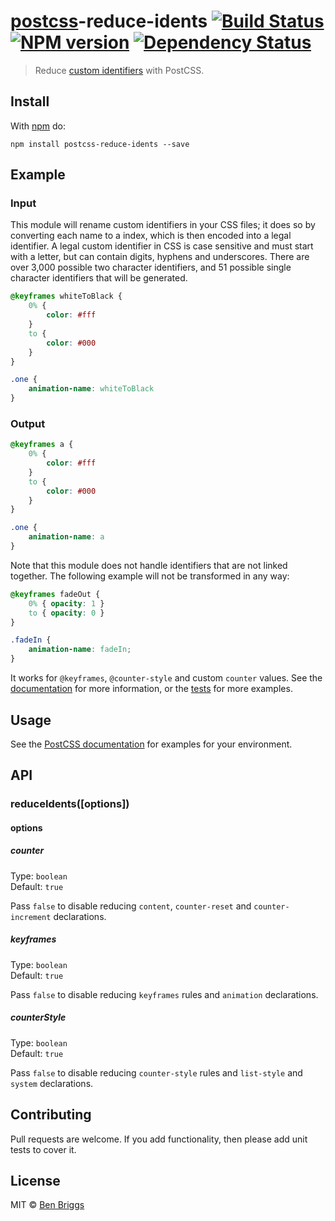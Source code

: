 # [postcss][postcss]-reduce-idents [![Build Status](https://travis-ci.org/ben-eb/postcss-reduce-idents.svg?branch=master)][ci] [![NPM version](https://badge.fury.io/js/postcss-reduce-idents.svg)][npm] [![Dependency Status](https://gemnasium.com/ben-eb/postcss-reduce-idents.svg)][deps]

> Reduce [custom identifiers][idents] with PostCSS.


## Install

With [npm](https://npmjs.org/package/postcss-reduce-idents) do:

```
npm install postcss-reduce-idents --save
```


## Example

### Input

This module will rename custom identifiers in your CSS files; it does so by
converting each name to a index, which is then encoded into a legal identifier.
A legal custom identifier in CSS is case sensitive and must start with a
letter, but can contain digits, hyphens and underscores. There are over 3,000
possible two character identifiers, and 51 possible single character identifiers
that will be generated.

```css
@keyframes whiteToBlack {
    0% {
        color: #fff
    }
    to {
        color: #000
    }
}

.one {
    animation-name: whiteToBlack
}
```

### Output

```css
@keyframes a {
    0% {
        color: #fff
    }
    to {
        color: #000
    }
}

.one {
    animation-name: a
}
```

Note that this module does not handle identifiers that are not linked together.
The following example will not be transformed in any way:

```css
@keyframes fadeOut {
    0% { opacity: 1 }
    to { opacity: 0 }
}

.fadeIn {
    animation-name: fadeIn;
}
```

It works for `@keyframes`, `@counter-style` and custom `counter` values. See the
[documentation][idents] for more information, or the [tests](test.js) for more
examples.


## Usage

See the [PostCSS documentation](https://github.com/postcss/postcss#usage) for
examples for your environment.


## API

### reduceIdents([options])

#### options

##### counter

Type: `boolean`  
Default: `true`

Pass `false` to disable reducing `content`, `counter-reset` and `counter-increment` declarations.

##### keyframes

Type: `boolean`  
Default: `true`

Pass `false` to disable reducing `keyframes` rules and `animation` declarations.

##### counterStyle

Type: `boolean`  
Default: `true`

Pass `false` to disable reducing `counter-style` rules and `list-style` and `system` declarations.


## Contributing

Pull requests are welcome. If you add functionality, then please add unit tests
to cover it.


## License

MIT © [Ben Briggs](http://beneb.info)


[ci]:      https://travis-ci.org/ben-eb/postcss-reduce-idents
[deps]:    https://gemnasium.com/ben-eb/postcss-reduce-idents
[idents]:  https://developer.mozilla.org/en-US/docs/Web/CSS/custom-ident
[npm]:     http://badge.fury.io/js/postcss-reduce-idents
[postcss]: https://github.com/postcss/postcss
